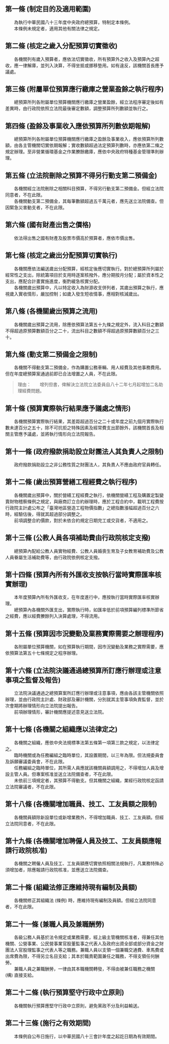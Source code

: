 第一條 (制定目的及適用範圍)
---------------------------
　　為執行中華民國八十三年度中央政府總預算，特制定本條例。  
　　本條例未規定者，適用其他有關法律之規定。  


第二條 (核定之歲入分配預算切實徵收)
-----------------------------------
　　各機關列有歲入預算者，應依法切實徵收，所有預算外之收入及預算內之超收，應一律解庫，並列入決算，不得坐抵或挪移墊用。如有違反，該機關首長應予議處。  


第三條 (附屬單位預算應行繳庫之營業盈餘之執行程序)
-------------------------------------------------
　　總預算所列各附屬單位預算機關應行繳庫之營業盈餘，經立法程序審定後如有差異時，由行政院依照立法院最後審定數額，調整預算所列數額並執行之。  


第四條 (盈餘及事業收入應依預算所列數依期報解)
---------------------------------------------
　　總預算所列各附屬單位預算機關應行繳庫之盈餘及事業收入，應依預算所列數額，由各主管機關切實依期報解；實收數額超過法定預算列數時，亦應依第二條之規定辦理。至非營業循環基金之作業賸餘繳庫，應依中央政府特種基金管理準則辦理。  


第五條 (立法院刪除之預算不得另行動支第二預備金)
-----------------------------------------------
　　各機關經立法院刪除之相關科目預算，不得另行動支第二預備金。但經立法院同意者，不在此限。  
　　各機關動支第二預備金，其每筆數額超過五千萬元者，應先送立法院備查。但因緊急災害動支者，不在此限。  


第六條 (國有財產出售之價格)
---------------------------
　　依法得出售之國有財產及股票市價高於預算者，應依市價出售。  


第七條 (核定之歲出分配預算切實執行)
-----------------------------------
　　各機關應依法編送歲出分配預算，經核定後應切實執行。對於總預算所列屬於經常性之支出，除統籌項目於支用時逐案核撥外，應分期按月分配；屬於資本性之支出，應配合計畫實施進度，衡酌緩急核實分配。  
　　各機關歲出預算中，凡以特定收入為財源收支併列者，其歲出預算之執行，應視歲入實收情形，嚴加控制；如歲入發生短收情事，應相對核減歲出。  


第八條 (各機關歲出預算之流用)
-----------------------------
　　各機關歲出預算之流用，除應依預算法第五十九條之規定外，流入科目之數額不得超過原預算數額百分之二十，流出科目之數額不得超過原預算數額百分之三十。  


第九條 (動支第二預備金之限制)
-----------------------------
　　各機關不得動支第二預備金，作為購置公務車輛、用人經費及其他事務費用。但在年度總預算案通過前即已合法增置之人員，不在此限。  
> 理由：　　增列但書，俾解決立法院立法委員自八十二年七月起增加二名助理經費問題。



第十條 (預算實際執行結果應予議處之情形)
---------------------------------------
　　各機關預算實際執行結果，其差距超過百分之二十或年度之前九個月實際執行數未達百分之五十，除不可抗拒之特殊因素及經常費支出節餘外，該機關首長及相關主管應予議處，並將執行情形向立法院報告。  


第十一條 (政府撥款捐助設立財團法人其負責人之限制)
-------------------------------------------------
　　政府撥款捐助設立之非公務性質之財團法人，其負責人不應由政府官員轉任。  


第十二條 (歲出預算營繕工程經費之執行程序)
-----------------------------------------
　　各機關歲出預算中，關於營繕工程經費之執行，依機關營繕工程及購置定製變賣財物稽察條例之規定，與廠商訂立合約辦理時，應於工程合約中，載明工程費按行政院主計處公布之「臺灣地區營造工程物價指數」之總指數漲幅超過百分之六時，經驗估後，得就其超過部分調整之。  
　　前項調整合約價款，對於未依合約規定日期完工或交貨者，不適用之。  


第十三條 (公教人員各項補助費由行政院核定支撥)
---------------------------------------------
　　總預算內配給公教人員實物經費、公教人員婚喪生育及子女教育補助費及公教人員眷屬生活補助費等，由行政院依例核定支撥。  


第十四條 (預算內所有外匯收支按執行當時實際匯率核實辦理)
-------------------------------------------------------
　　本年度預算內所有外匯收支，在年度進行中，應按執行當時實際匯率核實辦理。  
　　總預算內各機關外匯支出，實際執行時，如匯率低於前項預算編列標準所節省之經費，應以經費賸餘列入決算處理，不得流用。  


第十五條 (預算因市況變動及業務實際需要之辦理程序)
-------------------------------------------------
　　各附屬單位預算機關，如在預算執行期間，因市況變動及業務之實際需要，應依預算法第五十七條規定之程序辦理。  


第十六條 (立法院決議通過總預算所訂應行辦理或注意事項之監督及報告)
-----------------------------------------------------------------
　　立法院決議通過之總預算案所訂應行辦理或注意事項，應由各該主管機關依照辦理，並由行政院主計處、財政部及審計機關，分別就其主管事項負責監督，並於次會期將辦理情形向立法院提出報告。  
　　前項辦理情形，審計機關應提述意見送立法院。  


第十七條 (各機關之組織應以法律定之)
-----------------------------------
　　各機關之組織，應依中央法規標準法第五條第一項第三款之規定，以法律定之。  
　　臨時機關或為任務編組之臨時單位，其設置期間，以三年為限。但法規委員會及訴願審議委員會，不在此限。  
　　任務編組之臨時單位，其所需人員應就該機關員額調用之，不得增加人員及增設主管人員。但專案核准並送立法院備查者，不在此限。  
　　未依前三項規定者，其預算不得動支。但其機關之組織，業經行政院核定函請立法院審議者，不在此限。  


第十八條 (各機關增加職員、技工、工友員額之限制)
-----------------------------------------------
　　各機關員額除新設單位或新增業務外，不得增加職員、技工、工友員額。但經立法院同意者，不在此限。  


第十九條 (各機關增加聘僱人員及技工、工友員額應報請行政院核准)
-------------------------------------------------------------
　　各機關之聘僱人員及技工、工友員額應切實依照相關法規執行，凡業務特殊必須增加者，除應報請行政院核准，並應送立法院備查。  


第二十條 (組織法修正應維持現有編制及員額)
-----------------------------------------
　　各機關修正其組織法 (條例) 時，應維持現有編制及員額。但經立法院同意者，不在此限。  


第二十一條 (兼職人員及兼職酬勞)
-------------------------------
　　各級公務人員基於法令規定或業務需要，經上級主管機關核准者，得兼任其他機關、公營事業、公民營事業官股董監事之代表人及政府出資全部或部分資金之財團法人官股理監事之代表人等之職務。兼職人員以支領一個兼職交通費、車馬費或出席費為限，不得另立名目支給；其本於職責範圍兼任之職務，不得支領任何酬勞。  
　　兼職人員之兼職酬勞，一律由其本職機關轉發，不得由被兼任職務之機關 (構) 直接支給。  


第二十二條 (執行預算堅守行政中立原則)
-------------------------------------
　　各機關執行預算應堅守行政中立原則，避免黨政不分及利益輸送。  


第二十三條 (施行之有效期間)
---------------------------
　　本條例自公布日施行，以中華民國八十三會計年度之起訖日期為有效期間。